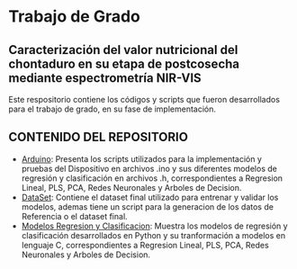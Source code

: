 # Trabajo de Grado 

## Caracterización del valor nutricional del chontaduro en su etapa de postcosecha mediante espectrometría NIR-VIS

Este respositorio contiene los códigos y scripts que fueron desarrollados para el trabajo de grado, en su fase de implementación.

## CONTENIDO DEL REPOSITORIO
* [Arduino](https://github.com/eduardoj12/TESIS/tree/main/Arduino):  Presenta los scripts utilizados para la implementación y pruebas del Dispositivo en archivos .ino y sus diferentes modelos de regresión y clasificación en archivos .h, correspondientes a Regresion Lineal, PLS, PCA, Redes Neuronales y Arboles de Decision.
* [DataSet](https://github.com/eduardoj12/TESIS/tree/main/Dataset): Contiene el dataset final utilizado para entrenar y validar los modelos, ademas tiene un script para la generacion de los datos de Referencia o el dataset final.
* [Modelos Regresion y Clasificacion](https://github.com/eduardoj12/TESIS/tree/2f3fedbe0224a0db11a128f4dacd673c2c7ee045/Modelos%20Regresion%20y%20Clasificacion): Muestra los modelos de regresión y clasificación desarrollados en Python y su tranformación a modelos en lenguaje C, correspondientes a Regresion Lineal, PLS, PCA, Redes Neuronales y Arboles de Decision.

